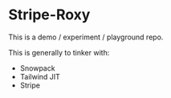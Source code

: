 # Stripe-Roxy

This is a demo / experiment / playground repo.

This is generally to tinker with:

* Snowpack
* Tailwind JIT
* Stripe

